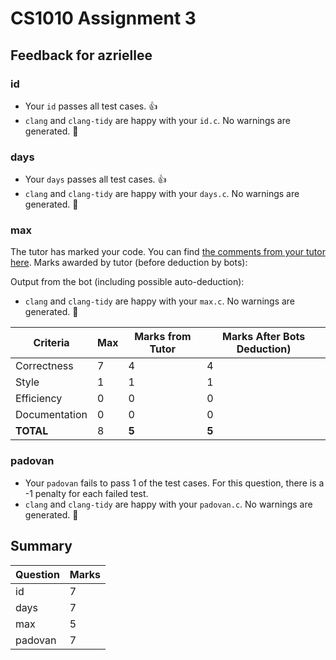 # CS1010 Assignment 3
## Feedback for azriellee
### id
- Your `id` passes all test cases. :thumbsup:
- `clang` and `clang-tidy` are happy with your `id.c`. No warnings are generated. :confetti_ball:
### days
- Your `days` passes all test cases. :thumbsup:
- `clang` and `clang-tidy` are happy with your `days.c`. No warnings are generated. :confetti_ball:
### max
The tutor has marked your code. You can find [the comments from your tutor here](https://www.github.com/nus-cs1010-2122-s1/as03-azriellee/commit/8730b877f6660129a5baffa2cb14f9e0220cb896). Marks awarded by tutor (before deduction by bots):

Output from the bot (including possible auto-deduction):
- `clang` and `clang-tidy` are happy with your `max.c`. No warnings are generated. :confetti_ball:

| Criteria | Max | Marks from Tutor | Marks After Bots Deduction) |
| ----------|-----|-----------|---|
| Correctness | 7 | 4 | 4 |
| Style | 1 | 1 | 1 |
| Efficiency | 0 | 0 | 0 |
| Documentation | 0 | 0 | 0 |
| **TOTAL** | 8 | **5** | **5**|
### padovan
- Your `padovan` fails to pass 1 of the test cases. For this question, there is a -1 penalty for each failed test.
- `clang` and `clang-tidy` are happy with your `padovan.c`. No warnings are generated. :confetti_ball:
## Summary
| Question | Marks |
|----------|-------|
| id | 7 |
| days | 7 |
| max | 5 |
| padovan | 7 |
